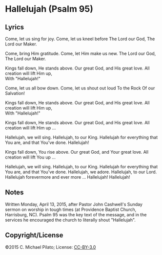 # Hallelujah (Psalm 95)

## Lyrics

Come, let us sing for joy. 
Come, let us kneel before 
The Lord our God, 
The Lord our Maker. 

Come, bring Him gratitude. 
Come, let Him make us new. 
The Lord our God, 
The Lord our Maker. 

Kings fall down, He stands above. 
Our great God, and His great love. 
All creation will lift Him up,  
With "Hallelujah!" 

Come, let us all bow down. 
Come, let us shout out loud 
To the Rock 
Of our Salvation! 

Kings fall down, He stands above. 
Our great God, and His great love. 
All creation will lift Him up,  
With "Hallelujah!" 

Kings fall down, He stands above. 
Our great God, and His great love. 
All creation will lift Him up … 

Hallelujah, we will sing.  Hallelujah, to our King. 
Hallelujah for everything that You are, and that You've done. 
Hallelujah! 

Kings fall down, You rise above. 
Our great God, and Your great love. 
All creation will lift You up … 

Hallelujah, we will sing.  Hallelujah, to our King. 
Hallelujah for everything that You are, and that You've done. 
Hallelujah, we adore.  Hallelujah, to our Lord. 
Hallelujah forevermore and ever more … 
Hallelujah! 
Hallelujah! 

## Notes

Written Monday, April 13, 2015, after Pastor John Cashwell's Sunday
sermon on worship in tough times (at Providence Baptist Church,
Harrisburg, NC). Psalm 95 was the key text of the message, and in the
services he encouraged the church to literally shout "Hallelujah".

## Copyright/License

©2015 C. Michael Pilato; License: [CC-BY-3.0](https://creativecommons.org/licenses/by/3.0/)
